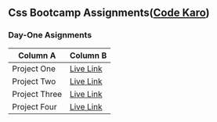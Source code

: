 ## Css Bootcamp Assignments([Code Karo](https://codekaro.in/))

### Day-One Asignments

Column A | Column B | 
---------|----------|
 Project One | [Live Link](https://roaring-daifuku-5d0efd.netlify.app/)|
 Project Two | [Live Link](https://stately-kashata-307f9a.netlify.app/)|
 Project Three | [Live Link](https://majestic-praline-d868ff.netlify.app/)|
 Project Four | [Live Link](https://dazzling-narwhal-651761.netlify.app/)|